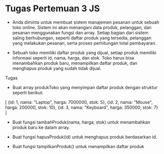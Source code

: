 # Tugas Pertemuan 3 JS

- Anda diminta untuk membuat sistem manajemen pesanan untuk sebuah toko online. Sistem ini akan menangani data produk, pelanggan, dan pesanan menggunakan fungsi dan array. Setiap bagian dari sistem saling berhubungan, seperti daftar produk yang tersedia, pelanggan yang melakukan pesanan, serta proses perhitungan total pembayaran.

- Sebuah toko memiliki daftar produk yang dijual, setiap produk memiliki informasi seperti id, nama, harga, dan stok. Toko harus bisa menambahkan produk baru, menampilkan daftar produk, dan menghapus produk yang sudah tidak dijual.

Tugas

- Buat array produkToko yang menyimpan daftar produk dengan struktur seperti berikut:

[ {id: 1, nama: "Laptop", harga: 7000000, stok: 5}, {id: 2, nama: "Mouse", harga: 200000, stok: 10}, {id: 3, nama: "Keyboard", harga: 350000, stok: 7} ]

- Buat fungsi tambahProduk(nama, harga, stok) untuk menambahkan produk baru ke dalam array.

- Buat fungsi hapusProduk(id) untuk menghapus produk berdasarkan id.

- Buat fungsi tampilkanProduk() untuk menampilkan daftar produk
